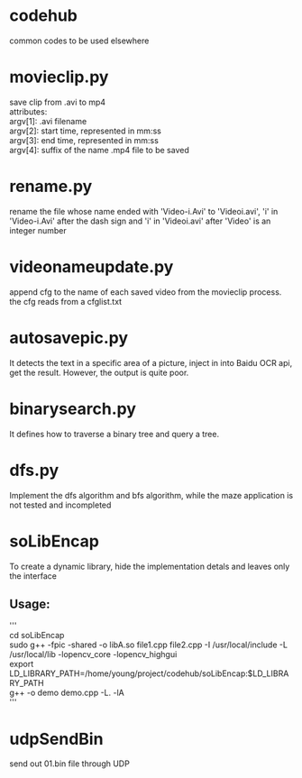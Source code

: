 # codehub
common codes to be used elsewhere

# movieclip.py
save clip from .avi to mp4  
attributes:  
  argv[1]: .avi filename  
  argv[2]: start time, represented in mm:ss  
  argv[3]: end time, represented in mm:ss  
  argv[4]: suffix of the name .mp4 file to be saved  

# rename.py
rename the file whose name ended with 'Video-i.Avi' to 'Videoi.avi', 'i' in 'Video-i.Avi' after the dash sign and 'i' in 'Videoi.avi' after 'Video' is an integer number

# videonameupdate.py
append cfg to the name of each saved video from the movieclip process.  
the cfg reads from a cfglist.txt

# autosavepic.py
It detects the text in a specific area of a picture, inject in into Baidu OCR api, get the result. However, the output is quite poor.

# binarysearch.py
It defines how to traverse a binary tree and query a tree.

# dfs.py
Implement the dfs algorithm and bfs algorithm, while the maze application is not tested and incompleted

# soLibEncap
To create a dynamic library, hide the implementation detals and leaves only the interface
## Usage:
'''  
cd soLibEncap  
sudo g++ -fpic -shared -o libA.so file1.cpp file2.cpp -I /usr/local/include -L /usr/local/lib -lopencv_core -lopencv_highgui  
export LD_LIBRARY_PATH=/home/young/project/codehub/soLibEncap:$LD_LIBRARY_PATH  
g++ -o demo demo.cpp -L. -lA  
'''

# udpSendBin
send out 01.bin file through UDP

